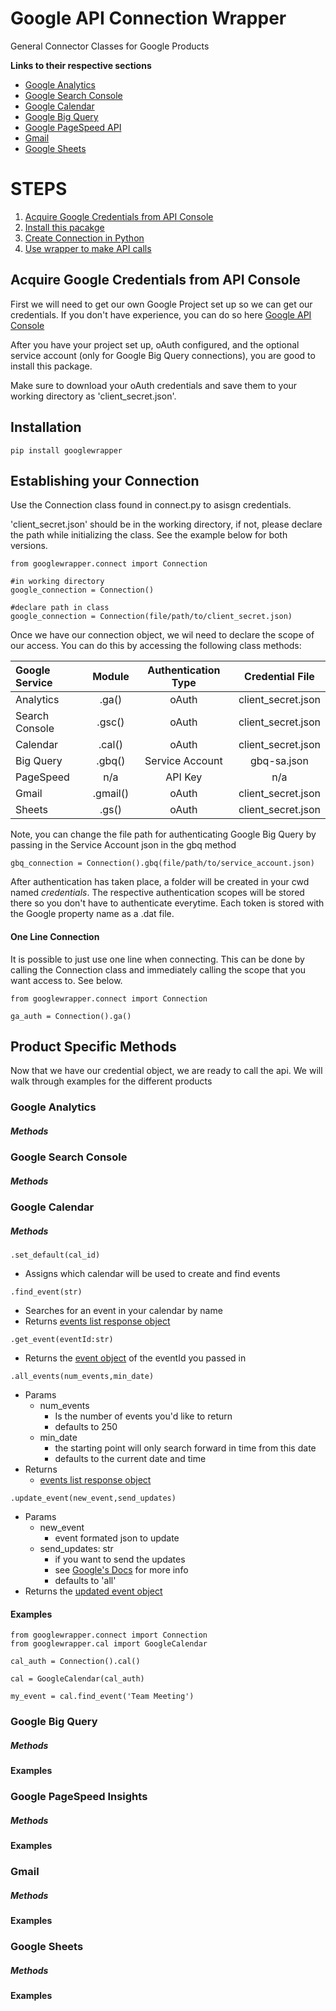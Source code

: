 # Google API Connection Wrapper

General Connector Classes for Google Products 

__Links to their respective sections__

 - <a href=https://github.com/jaceiverson/google-wrapper/blob/master/README.md#google-analytics>Google Analytics</a>
 - <a href=https://github.com/jaceiverson/google-wrapper/blob/master/README.md#google-search-console>Google Search Console</a>
 - <a href=https://github.com/jaceiverson/google-wrapper/blob/master/README.md#google-calendar>Google Calendar</a>
 - <a href=https://github.com/jaceiverson/google-wrapper/blob/master/README.md#google-big-query>Google Big Query</a>
 - <a href=https://github.com/jaceiverson/google-wrapper/blob/master/README.md#google-page-speed-insights>Google PageSpeed API</a>
 - <a href=https://github.com/jaceiverson/google-wrapper/blob/master/README.md#gmail>Gmail</a>
 - <a href=https://github.com/jaceiverson/google-wrapper/blob/master/README.md#google-sheets>Google Sheets</a>

# STEPS
 1) <a href=https://github.com/jaceiverson/google-wrapper/blob/master/README.md#Acquire-Google-Credentials-from-API-Console>Acquire Google Credentials from API Console</a>
 2) <a href=https://github.com/jaceiverson/google-wrapper/blob/master/README.md#installation>Install this pacakge</a>
 3) <a href=https://github.com/jaceiverson/google-wrapper/blob/master/README.md#establish-your-connection>Create Connection in Python</a>
 4) <a href=https://github.com/jaceiverson/google-wrapper/blob/master/README.md#product-specific-methods>Use wrapper to make API calls</a>


## Acquire Google Credentials from API Console

First we will need to get our own Google Project set up so we can get our credentials. If you don't have experience, you can do so here <a href=https://console.cloud.google.com/apis/dashboard>Google API Console</a>

After you have your project set up, oAuth configured, and the optional service account (only for Google Big Query connections), you are good to install this package.

Make sure to download your oAuth credentials and save them to your working directory as 'client_secret.json'.

## Installation

```
pip install googlewrapper
```


## Establishing your Connection
Use the Connection class found in connect.py to asisgn credentials. 

'client_secret.json' should be in the working directory, if not, please declare the path while initializing the class. See the example below for both versions.
```
from googlewrapper.connect import Connection

#in working directory
google_connection = Connection()

#declare path in class
google_connection = Connection(file/path/to/client_secret.json)
```

Once we have our connection object, we wil need to declare the scope of our access. You can do this by accessing the following class methods:

| Google Service       | Module     | Authentication Type | Credential File |
| :------------- | :----------: | :----------: | :----------: |
|  Analytics | .ga()   | oAuth | client_secret.json | 
| Search Console   | .gsc() | oAuth |  client_secret.json | 
| Calendar   | .cal() | oAuth | client_secret.json | 
| Big Query   | .gbq() | Service Account | gbq-sa.json |
| PageSpeed  | n/a | API Key | n/a | 
| Gmail   | .gmail() | oAuth | client_secret.json | 
| Sheets   | .gs() | oAuth | client_secret.json | 

Note, you can change the file path for authenticating Google Big Query by passing in the Service Account json in the gbq method

```
gbq_connection = Connection().gbq(file/path/to/service_account.json)
```
After authentication has taken place, a folder will be created in your cwd named _credentials_. The respective authentication scopes will be stored there so you don't have to authenticate everytime. Each token is stored with the Google property name as a .dat file.

#### One Line Connection
It is possible to just use one line when connecting. This can be done by calling the Connection class and immediately calling the scope that you want access to. See below.
```
from googlewrapper.connect import Connection

ga_auth = Connection().ga()
```

## Product Specific Methods
Now that we have our credential object, we are ready to call the api. We will walk through examples for the different products
### Google Analytics
##### Methods

### Google Search Console
##### Methods

### Google Calendar
##### Methods
```
.set_default(cal_id)
```
 - Assigns which calendar will be used to create and find events
```
.find_event(str)
```
   - Searches for an event in your calendar by name 
   - Returns <a href=https://developers.google.com/calendar/v3/reference/events/list#response>events list response object</a>
```
.get_event(eventId:str)
```
   - Returns the <a href=https://developers.google.com/calendar/v3/reference/events#resource>event object</a> of the eventId you passed in
 
```
.all_events(num_events,min_date)
```
   - Params
     - num_events
       - Is the number of events you'd like to return
       - defaults to 250
     - min_date
       - the starting point will only search forward in time from this date
       - defaults to the current date and time 
   - Returns
     - <a href=https://developers.google.com/calendar/v3/reference/events/list#response>events list response object</a>

```
.update_event(new_event,send_updates)
```
   - Params
     - new_event
       - event formated json to update
     - send_updates: str
       - if you want to send the updates
       - see <a href=https://developers.google.com/calendar/v3/reference/events/update#parameters>Google's Docs</a> for more info
       - defaults to 'all'
   - Returns the <a href=https://developers.google.com/calendar/v3/reference/events#resource>updated event object</a>
#### Examples 
```
from googlewrapper.connect import Connection
from googlewrapper.cal import GoogleCalendar

cal_auth = Connection().cal()

cal = GoogleCalendar(cal_auth)

my_event = cal.find_event('Team Meeting')
```
### Google Big Query
##### Methods
#### Examples 
### Google PageSpeed Insights
##### Methods
#### Examples 
### Gmail
##### Methods
#### Examples 
### Google Sheets
##### Methods
#### Examples 
